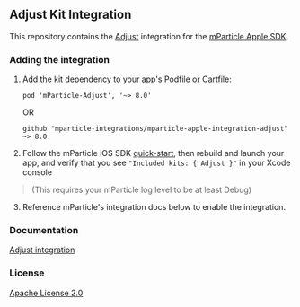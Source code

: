 ## Adjust Kit Integration

This repository contains the [Adjust](https://www.adjust.com) integration for the [mParticle Apple SDK](https://github.com/mParticle/mparticle-apple-sdk).

### Adding the integration

1. Add the kit dependency to your app's Podfile or Cartfile:

    ```
    pod 'mParticle-Adjust', '~> 8.0'
    ```

    OR

    ```
    github "mparticle-integrations/mparticle-apple-integration-adjust" ~> 8.0
    ```

2. Follow the mParticle iOS SDK [quick-start](https://github.com/mParticle/mparticle-apple-sdk), then rebuild and launch your app, and verify that you see `"Included kits: { Adjust }"` in your Xcode console 

> (This requires your mParticle log level to be at least Debug)

3. Reference mParticle's integration docs below to enable the integration.

### Documentation

[Adjust integration](https://docs.mparticle.com/integrations/adjust/event/)

### License

[Apache License 2.0](http://www.apache.org/licenses/LICENSE-2.0)
